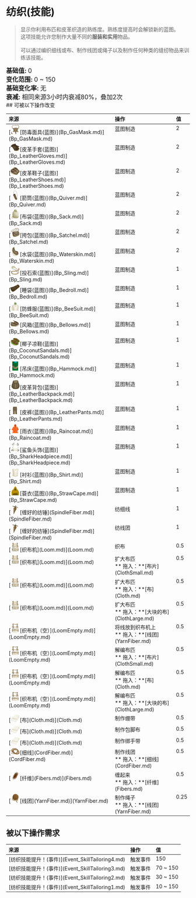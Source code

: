 # 纺织(技能)  
> 显示你利用布匹和皮革织造的熟练度。熟练度提高时会解锁新的蓝图。  
> 这项技能允许您制作大量不同的<b>服装和实用</b>物品。<br><br>可以通过编织细线或布、制作线团或绳子以及制作任何种类的缝纫物品来训练该技能。  
  
<div style="font-size:1.2em"><b>基础值: </b> 0 </div>  
<div style="font-size:1.2em"><b>变化范围: </b> 0 ~ 150 </div>  
<div style="font-size:1.2em"><b>基础变化率: </b> 无 </div>  
<div style="font-size:1.2em"><b>衰减: </b>相同来源<font data-toggle="tooltip" data-placement="top" title="12TP">3小时</font>内衰减80%，叠加2次 </div>  
## 可被以下操作改变  
<style>
        .table6727 th,td{
            text-align:left;
            vertical-align:top;
        }
        </style><table class="table table-bordered table6727" data-toggle="table"  ><thead style=""><tr ><th  style=""  >来源</th><th  style=""  >操作</th><th  style=""  data-sortable="true"  >值</th></tr></thead><tr ><td  style=""  >[<div style="width:25px;display:inline-block;text-align:center"><img decoding="async" src="../wiki/Sprite/GasMask.png" href="a.md" style="max-width:25px;max-height:25px;"></div>[防毒面具(蓝图)](Bp_GasMask.md)](Bp_GasMask.md)</td><td  style=""  >蓝图制造</td><td  style=""  >2</td></tr><tr ><td  style=""  >[<div style="width:25px;display:inline-block;text-align:center"><img decoding="async" src="../wiki/Sprite/GlovesLeather.png" href="a.md" style="max-width:25px;max-height:25px;"></div>[皮革手套(蓝图)](Bp_LeatherGloves.md)](Bp_LeatherGloves.md)</td><td  style=""  >蓝图制造</td><td  style=""  >2</td></tr><tr ><td  style=""  >[<div style="width:25px;display:inline-block;text-align:center"><img decoding="async" src="../wiki/Sprite/LeatherShoes.png" href="a.md" style="max-width:25px;max-height:25px;"></div>[皮革鞋子(蓝图)](Bp_LeatherShoes.md)](Bp_LeatherShoes.md)</td><td  style=""  >蓝图制造</td><td  style=""  >2</td></tr><tr ><td  style=""  >[<div style="width:25px;display:inline-block;text-align:center"><img decoding="async" src="../wiki/Sprite/Quiver.png" href="a.md" style="max-width:25px;max-height:25px;"></div>[箭筒(蓝图)](Bp_Quiver.md)](Bp_Quiver.md)</td><td  style=""  >蓝图制造</td><td  style=""  >2</td></tr><tr ><td  style=""  >[<div style="width:25px;display:inline-block;text-align:center"><img decoding="async" src="../wiki/Sprite/Sack.png" href="a.md" style="max-width:25px;max-height:25px;"></div>[布袋(蓝图)](Bp_Sack.md)](Bp_Sack.md)</td><td  style=""  >蓝图制造</td><td  style=""  >2</td></tr><tr ><td  style=""  >[<div style="width:25px;display:inline-block;text-align:center"><img decoding="async" src="../wiki/Sprite/Satchel.png" href="a.md" style="max-width:25px;max-height:25px;"></div>[挎包(蓝图)](Bp_Satchel.md)](Bp_Satchel.md)</td><td  style=""  >蓝图制造</td><td  style=""  >2</td></tr><tr ><td  style=""  >[<div style="width:25px;display:inline-block;text-align:center"><img decoding="async" src="../wiki/Sprite/WaterSkin.png" href="a.md" style="max-width:25px;max-height:25px;"></div>[水袋(蓝图)](Bp_Waterskin.md)](Bp_Waterskin.md)</td><td  style=""  >蓝图制造</td><td  style=""  >2</td></tr><tr ><td  style=""  >[<div style="width:25px;display:inline-block;text-align:center"><img decoding="async" src="../wiki/Sprite/Sling.png" href="a.md" style="max-width:25px;max-height:25px;"></div>[投石索(蓝图)](Bp_Sling.md)](Bp_Sling.md)</td><td  style=""  >蓝图制造</td><td  style=""  >1</td></tr><tr ><td  style=""  >[<div style="width:25px;display:inline-block;text-align:center"><img decoding="async" src="../wiki/Sprite/Bedroll.png" href="a.md" style="max-width:25px;max-height:25px;"></div>[睡袋(蓝图)](Bp_Bedroll.md)](Bp_Bedroll.md)</td><td  style=""  >蓝图制造</td><td  style=""  >1</td></tr><tr ><td  style=""  >[<div style="width:25px;display:inline-block;text-align:center"><img decoding="async" src="../wiki/Sprite/BeeSuit.png" href="a.md" style="max-width:25px;max-height:25px;"></div>[防蜂服(蓝图)](Bp_BeeSuit.md)](Bp_BeeSuit.md)</td><td  style=""  >蓝图制造</td><td  style=""  >1</td></tr><tr ><td  style=""  >[<div style="width:25px;display:inline-block;text-align:center"><img decoding="async" src="../wiki/Sprite/Bellows.png" href="a.md" style="max-width:25px;max-height:25px;"></div>[风箱(蓝图)](Bp_Bellows.md)](Bp_Bellows.md)</td><td  style=""  >蓝图制造</td><td  style=""  >1</td></tr><tr ><td  style=""  >[<div style="width:25px;display:inline-block;text-align:center"><img decoding="async" src="../wiki/Sprite/CoconutSandals.png" href="a.md" style="max-width:25px;max-height:25px;"></div>[椰子凉鞋(蓝图)](Bp_CoconutSandals.md)](Bp_CoconutSandals.md)</td><td  style=""  >蓝图制造</td><td  style=""  >1</td></tr><tr ><td  style=""  >[<div style="width:25px;display:inline-block;text-align:center"><img decoding="async" src="../wiki/Sprite/Hammock.png" href="a.md" style="max-width:25px;max-height:25px;"></div>[吊床(蓝图)](Bp_Hammock.md)](Bp_Hammock.md)</td><td  style=""  >蓝图制造</td><td  style=""  >1</td></tr><tr ><td  style=""  >[<div style="width:25px;display:inline-block;text-align:center"><img decoding="async" src="../wiki/Sprite/BackpackLeather.png" href="a.md" style="max-width:25px;max-height:25px;"></div>[皮革背包(蓝图)](Bp_LeatherBackpack.md)](Bp_LeatherBackpack.md)</td><td  style=""  >蓝图制造</td><td  style=""  >1</td></tr><tr ><td  style=""  >[<div style="width:25px;display:inline-block;text-align:center"><img decoding="async" src="../wiki/Sprite/LeatherPants.png" href="a.md" style="max-width:25px;max-height:25px;"></div>[皮裤(蓝图)](Bp_LeatherPants.md)](Bp_LeatherPants.md)</td><td  style=""  >蓝图制造</td><td  style=""  >1</td></tr><tr ><td  style=""  >[<div style="width:25px;display:inline-block;text-align:center"><img decoding="async" src="../wiki/Sprite/Raincoat.png" href="a.md" style="max-width:25px;max-height:25px;"></div>[雨衣(蓝图)](Bp_Raincoat.md)](Bp_Raincoat.md)</td><td  style=""  >蓝图制造</td><td  style=""  >1</td></tr><tr ><td  style=""  >[<div style="width:25px;display:inline-block;text-align:center"><img decoding="async" src="../wiki/Sprite/SharkHeadpiece.png" href="a.md" style="max-width:25px;max-height:25px;"></div>[鲨鱼头饰(蓝图)](Bp_SharkHeadpiece.md)](Bp_SharkHeadpiece.md)</td><td  style=""  >蓝图制造</td><td  style=""  >1</td></tr><tr ><td  style=""  >[<div style="width:25px;display:inline-block;text-align:center"><img decoding="async" src="../wiki/Sprite/ShirtFiber.png" href="a.md" style="max-width:25px;max-height:25px;"></div>[衬衫(蓝图)](Bp_Shirt.md)](Bp_Shirt.md)</td><td  style=""  >蓝图制造</td><td  style=""  >1</td></tr><tr ><td  style=""  >[<div style="width:25px;display:inline-block;text-align:center"><img decoding="async" src="../wiki/Sprite/StrawCape.png" href="a.md" style="max-width:25px;max-height:25px;"></div>[蓑衣(蓝图)](Bp_StrawCape.md)](Bp_StrawCape.md)</td><td  style=""  >蓝图制造</td><td  style=""  >1</td></tr><tr ><td  style=""  >[<div style="width:25px;display:inline-block;text-align:center"><img decoding="async" src="../wiki/Sprite/SpindledCord.png" href="a.md" style="max-width:25px;max-height:25px;"></div>[缠好的纺锤](SpindleFiber.md)](SpindleFiber.md)</td><td  style=""  >纺细线</td><td  style=""  >1</td></tr><tr ><td  style=""  >[<div style="width:25px;display:inline-block;text-align:center"><img decoding="async" src="../wiki/Sprite/SpindledCord.png" href="a.md" style="max-width:25px;max-height:25px;"></div>[缠好的纺锤](SpindleFiber.md)](SpindleFiber.md)</td><td  style=""  >纺线团</td><td  style=""  >1</td></tr><tr ><td  style=""  >[<div style="width:25px;display:inline-block;text-align:center"><img decoding="async" src="../wiki/Sprite/LoomCloth.png" href="a.md" style="max-width:25px;max-height:25px;"></div>[织布机](Loom.md)](Loom.md)</td><td  style=""  >织布</td><td  style=""  >0.5</td></tr><tr ><td  style=""  >[<div style="width:25px;display:inline-block;text-align:center"><img decoding="async" src="../wiki/Sprite/LoomCloth.png" href="a.md" style="max-width:25px;max-height:25px;"></div>[织布机](Loom.md)](Loom.md)</td><td  style=""  >扩大布匹<br>** 拖入：**[布片](ClothSmall.md)</td><td  style=""  >0.5</td></tr><tr ><td  style=""  >[<div style="width:25px;display:inline-block;text-align:center"><img decoding="async" src="../wiki/Sprite/LoomCloth.png" href="a.md" style="max-width:25px;max-height:25px;"></div>[织布机](Loom.md)](Loom.md)</td><td  style=""  >扩大布匹<br>** 拖入：**[布](Cloth.md)</td><td  style=""  >0.5</td></tr><tr ><td  style=""  >[<div style="width:25px;display:inline-block;text-align:center"><img decoding="async" src="../wiki/Sprite/LoomCloth.png" href="a.md" style="max-width:25px;max-height:25px;"></div>[织布机](Loom.md)](Loom.md)</td><td  style=""  >扩大布匹<br>** 拖入：**[大块的布](ClothLarge.md)</td><td  style=""  >0.5</td></tr><tr ><td  style=""  >[<div style="width:25px;display:inline-block;text-align:center"><img decoding="async" src="../wiki/Sprite/Loom.png" href="a.md" style="max-width:25px;max-height:25px;"></div>[织布机（空）](LoomEmpty.md)](LoomEmpty.md)</td><td  style=""  >将线放到织布机上<br>** 拖入：**[线团](YarnFiber.md)</td><td  style=""  >0.5</td></tr><tr ><td  style=""  >[<div style="width:25px;display:inline-block;text-align:center"><img decoding="async" src="../wiki/Sprite/Loom.png" href="a.md" style="max-width:25px;max-height:25px;"></div>[织布机（空）](LoomEmpty.md)](LoomEmpty.md)</td><td  style=""  >解编布匹<br>** 拖入：**[布片](ClothSmall.md)</td><td  style=""  >0.5</td></tr><tr ><td  style=""  >[<div style="width:25px;display:inline-block;text-align:center"><img decoding="async" src="../wiki/Sprite/Loom.png" href="a.md" style="max-width:25px;max-height:25px;"></div>[织布机（空）](LoomEmpty.md)](LoomEmpty.md)</td><td  style=""  >解编布匹<br>** 拖入：**[布](Cloth.md)</td><td  style=""  >0.5</td></tr><tr ><td  style=""  >[<div style="width:25px;display:inline-block;text-align:center"><img decoding="async" src="../wiki/Sprite/Loom.png" href="a.md" style="max-width:25px;max-height:25px;"></div>[织布机（空）](LoomEmpty.md)](LoomEmpty.md)</td><td  style=""  >解编布匹<br>** 拖入：**[大块的布](ClothLarge.md)</td><td  style=""  >0.5</td></tr><tr ><td  style=""  >[<div style="width:25px;display:inline-block;text-align:center"><img decoding="async" src="../wiki/Sprite/Cloth.png" href="a.md" style="max-width:25px;max-height:25px;"></div>[布](Cloth.md)](Cloth.md)</td><td  style=""  >制作绷带</td><td  style=""  >0.5</td></tr><tr ><td  style=""  >[<div style="width:25px;display:inline-block;text-align:center"><img decoding="async" src="../wiki/Sprite/Cloth.png" href="a.md" style="max-width:25px;max-height:25px;"></div>[布](Cloth.md)](Cloth.md)</td><td  style=""  >制作包脚布</td><td  style=""  >0.5</td></tr><tr ><td  style=""  >[<div style="width:25px;display:inline-block;text-align:center"><img decoding="async" src="../wiki/Sprite/Cloth.png" href="a.md" style="max-width:25px;max-height:25px;"></div>[布](Cloth.md)](Cloth.md)</td><td  style=""  >制作绑手带</td><td  style=""  >0.5</td></tr><tr ><td  style=""  >[<div style="width:25px;display:inline-block;text-align:center"><img decoding="async" src="../wiki/Sprite/CordFiber.png" href="a.md" style="max-width:25px;max-height:25px;"></div>[细线](CordFiber.md)](CordFiber.md)</td><td  style=""  >制作线团<br>** 拖入：**[细线](CordFiber.md)</td><td  style=""  >0.5</td></tr><tr ><td  style=""  >[<div style="width:25px;display:inline-block;text-align:center"><img decoding="async" src="../wiki/Sprite/FiberBark.png" href="a.md" style="max-width:25px;max-height:25px;"></div>[纤维](Fibers.md)](Fibers.md)</td><td  style=""  >缠起来<br>** 拖入：**[纤维](Fibers.md)</td><td  style=""  >0.5</td></tr><tr ><td  style=""  >[<div style="width:25px;display:inline-block;text-align:center"><img decoding="async" src="../wiki/Sprite/Yarn.png" href="a.md" style="max-width:25px;max-height:25px;"></div>[线团](YarnFiber.md)](YarnFiber.md)</td><td  style=""  >制作绳子<br>** 拖入：**[线团](YarnFiber.md)</td><td  style=""  >0.25</td></tr></tbody></table>  
  
## 被以下操作需求  
<style>
        .table9498 th,td{
            text-align:left;
            vertical-align:top;
        }
        </style><table class="table table-bordered table9498" data-toggle="table"  ><thead style=""><tr ><th  style=""  >来源</th><th  style=""  >操作</th><th  style=""  >值</th></tr></thead><tr ><td  style=""  >[纺织技能提升！(事件)](Event_SkillTailoring4.md)</td><td  style=""  >触发事件</td><td  style=""  >150</td></tr><tr ><td  style=""  >[纺织技能提升！(事件)](Event_SkillTailoring3.md)</td><td  style=""  >触发事件</td><td  style=""  >70 ~ 150</td></tr><tr ><td  style=""  >[纺织技能提升！(事件)](Event_SkillTailoring2.md)</td><td  style=""  >触发事件</td><td  style=""  >30 ~ 150</td></tr><tr ><td  style=""  >[纺织技能提升！(事件)](Event_SkillTailoring1.md)</td><td  style=""  >触发事件</td><td  style=""  >10 ~ 150</td></tr></tbody></table>  
  


<script>document.title="纺织(技能) - 卡牌生存百科 Card Survival Wiki";</script>